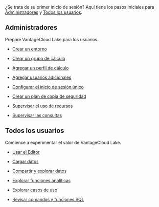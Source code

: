 ¿Se trata de su primer inicio de sesión? Aquí tiene los pasos iniciales para [Administradores](#Administradores) y [Todos los usuarios](#Allusers).

Administradores
---------------

Prepare VantageCloud Lake para los usuarios.

-   [Crear un entorno](qiv1640281527006.md)

-   [Crear un grupo de cálculo](xrr1658772541186.md)

-   [Agregar un perfil de cálculo](dvl1640281718303.md)

-   [Agregar usuarios adicionales](wxe1659392685092.md)

-   [Configurar el inicio de sesión único](mxq1680183881642.md)

-   [Crear un plan de copia de seguridad](qmb1659046927155.md)

-   [Supervisar el uso de recursos](onj1682104977691.md)

-   [Supervisar las consultas](ajr1640280560519.md)

Todos los usuarios
------------------

Comience a experimentar el valor de VantageCloud Lake.

-   [Usar el Editor](xbg1640280430669.md)

-   [Cargar datos](jwm1694121113608.md)

-   [Compartir y explorar datos](gds1686247574408.md)

-   [Explorar funciones analíticas](iql1691540875799.md)

-   [Explorar casos de uso](bkm1640280721917.md)

-   [Revisar comandos y funciones SQL](xxs1694723933787.md)
